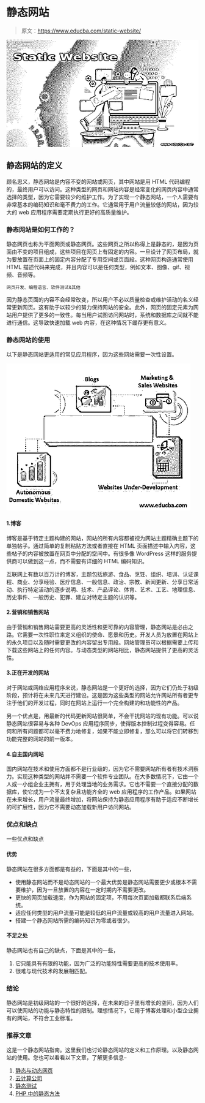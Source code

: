 # 静态网站

> 原文：<https://www.educba.com/static-website/>

![Static Website](img/edf3ba7b7b65475569baaf3dc2294dbd.png)



## 静态网站的定义

顾名思义，静态网站是内容不变的网站或网页，其中网站是用 HTML 代码编程的，最终用户可以访问。这种类型的网页和网站内容是经常变化的网页内容中通常选择的类型，因为它需要较少的维护工作。为了实现一个静态网站，一个人需要有非常基本的编码知识和毫不费力的工作。它通常用于用户流量较低的网站，因为较大的 web 应用程序需要定期执行更好的高质量维护。

### 静态网站是如何工作的？

静态网页也称为平面网页或静态网页。这些网页之所以称得上是静态的，是因为页面由不变的项目组成，这些项目在网页上有固定的内容。一旦设计了网页布局，就为要放置在页面上的固定内容分配了专用空间或页面段。这种网页构造通常使用 HTML 描述代码来完成，并且内容可以是任何类型，例如文本、图像、gif、视频、音频等。

<small>网页开发、编程语言、软件测试&其他</small>

因为静态页面的内容不会经常改变，所以用户不必以质量检查或维护活动的名义经常更新网页。这有助于以较少的努力保持网站的安全。此外，网页的固定元素为网站用户提供了更多的一致性。每当用户试图访问网站时，系统和数据库之间就不能进行通信。这导致快速加载 web 内容，在这种情况下缓存更有意义。

### 静态网站的使用

以下是静态网站更适用的常见应用程序，因为这些网站需要一次性设置。

![Uses of Static Website](img/56a841d343532f69c670e5dba52fae17.png)



#### 1.博客

博客是基于特定主题构建的网站，网站的所有内容都被视为网站主题精确主题下的单独帖子。通过简单的复制粘贴方法或者直接在 HTML 页面描述中输入内容，这些帖子的内容被放置在网页中分配的空间中。有很多像 WordPress 这样的服务提供商可以做到这一点，而不需要有详细的 HTML 编码知识。

互联网上有数以百万计的博客，主题包括旅游、食品、烹饪、组织、培训、认证课程、商业、分享经验、医疗信息、一般信息、政治、宗教、新闻更新、分享日常活动、执行特定活动的逐步说明、技术、产品评论、体育、艺术、工艺、地理信息、历史事件、一般历史、犯罪、建立对特定主题的认识等。

#### 2.营销和销售网站

由于营销和销售网站需要更高的灵活性和更可靠的内容管理，静态网站是必由之路。它需要一次性职位来定义组织的使命、愿景和历史。开发人员为放置在网站上的永久项目以及随时需要更改的内容留出专用段。网站管理员可以根据需要上传和下载这些网站上的任何内容。与动态类型的网站相比，静态网站提供了更高的灵活性。

#### 3.正在开发的网站

对于网站或网络应用程序来说，静态网站是一个更好的选择，因为它们仍处于初级阶段，预计将在未来几天进行建设。这是因为这些类型的网站允许网站所有者更专注于他们的开发过程，同时在网站上运行一个完全构建的和功能性的产品。

另一个优点是，用最新的代码更新网站很简单，不会干扰网站的现有功能。可以说静态网站很容易与各种 DevOps 应用程序同步，使得版本控制过程变得容易。任何和所有问题都可以毫不费力地修复，如果不能立即修复，那么可以将它们转移到功能完整的网站的前一版本。

#### 4.自主国内网站

国内网站在技术和使用方面都不是行业级的，因为它不需要网站所有者有技术洞察力。实现这种类型的网站并不需要一个软件专业团队。在大多数情况下，它由一个人或一小组企业主拥有，用于处理当地的业务需求。它也不需要一个直接分配的数据库，使它成为一个不太复杂且功能齐全的 web 应用程序的工作产品。如果网站在未来增长，用户流量最终增加，将网站保持为静态应用程序有助于适应不断增长的可扩展性，因为它不需要动态加载新用户访问网站。

### 优点和缺点

一些优点和缺点

#### 优势

静态网站在很多方面都是有益的，下面是其中的一些，

*   使用静态网站而不是动态网站的一个最大优势是静态网站需要更少或根本不需要维护，因为一旦放置的内容在一定时期内不需要更改。
*   更快的网页加载速度，作为网站的固定项，不用每次页面加载都联系后端系统。
*   适应任何类型的用户流量可能是较低的用户流量或较高的用户流量进入网站。
*   搭建一个静态网站所需的编码知识为零或者很少。

#### 不足之处

静态网站也有自己的缺点，下面是其中的一些，

1.  它只能具有有限的功能，因为广泛的功能特性需要更高的技术使用率。
2.  很难与现代技术的发展相匹配。

### 结论

静态网站是初级网站的一个很好的选择，在未来的日子里有增长的空间，因为人们可以使网站的功能与静态特性的限制。理想情况下，它用于博客处理和小型企业拥有的网站，不符合工业标准。

### 推荐文章

这是一个静态网站指南。这里我们也讨论静态网站的定义和工作原理。以及静态网站的使用。您也可以看看以下文章，了解更多信息–

1.  [静态与动态网页](https://www.educba.com/static-vs-dynamic-web-page/)
2.  [云计算公司](https://www.educba.com/cloud-computing-companies/)
3.  [静态测试](https://www.educba.com/static-testing/)
4.  [PHP 中的静态方法](https://www.educba.com/static-method-in-php/)






